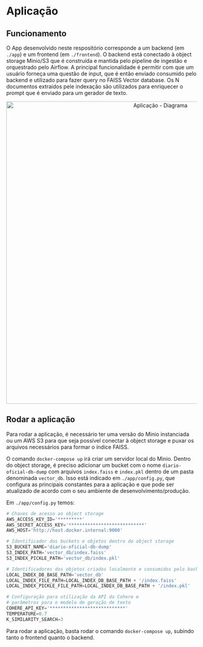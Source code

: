 # **Aplicação**

## **Funcionamento**
O App desenvolvido neste respositório corresponde a um backend (em `./app`) e um frontend (em `./frontend`). O backend está conectado à object storage Minio/S3 que é construída e mantida pelo pipeline de ingestão e orquestrado pelo Airflow. A principal funcionalidade é permitir com que um usuário forneça uma questão de input, que é então enviado consumido pelo backend e utilizado para fazer query no FAISS Vector database. Os N documentos extraidos pele indexação são utilizados para enriquecer o prompt que é enviado para um gerador de texto.

<p align="center">
    <img width="800" src="https://github.com/user-attachments/assets/4c56fd4a-218d-4b7d-9148-f6a0ff44d1af" alt="Aplicação - Diagrama">
</p>

## **Rodar a aplicação**
Para rodar a aplicação, é necessário ter uma versão do Minio instanciada ou um AWS S3 para que seja possível conectar à object storage e puxar os arquivos necessários para formar o índice FAISS. 

O comando `docker-compose up` irá criar um servidor local do Minio. Dentro do object storage, é preciso adicionar um bucket com o nome `diario-oficial-db-dump` com arquivos `index.faiss` e `index.pkl` dentro de um pasta denominada `vector_db`. Isso está indicado em `./app/config.py`, que configura as principais constantes para a aplicação e que pode ser atualizado de acordo com o seu ambiente de desenvolvimento/produção. 

Em `./app/config.py` temos:
```py
# Chaves de acesso ao object storage
AWS_ACCESS_KEY_ID='*********' 
AWS_SECRET_ACCESS_KEY='****************************'
AWS_HOST='http://host.docker.internal:9000'

# Identificador dos buckets e objetos dentro do object storage 
S3_BUCKET_NAME='diario-oficial-db-dump'
S3_INDEX_PATH='vector_db/index.faiss'
S3_INDEX_PICKLE_PATH='vector_db/index.pkl'

# Identificadores dos objetos criados localmente e consumidos pelo backend
LOCAL_INDEX_DB_BASE_PATH='vector_db'
LOCAL_INDEX_FILE_PATH=LOCAL_INDEX_DB_BASE_PATH + '/index.faiss'
LOCAL_INDEX_PICKLE_FILE_PATH=LOCAL_INDEX_DB_BASE_PATH + '/index.pkl'

# Configuração para utilização da API da Cohere e 
# parâmetros para o modelo de geração de texto
COHERE_API_KEY='****************************'
TEMPERATURE=0.7
K_SIMILARITY_SEARCH=3
```

Para rodar a aplicação, basta rodar o comando `docker-compose up`, subindo tanto o frontend quanto o backend.

